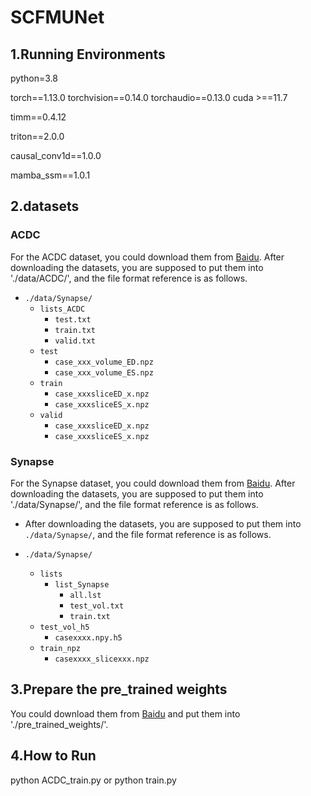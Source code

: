 # SCFMUNet 

## 1.Running Environments

python=3.8

torch==1.13.0 torchvision==0.14.0 torchaudio==0.13.0 cuda >==11.7

timm==0.4.12

triton==2.0.0

causal_conv1d==1.0.0  

mamba_ssm==1.0.1   

## 2.datasets

### ACDC

For the ACDC dataset, you could download them from [Baidu](https://pan.baidu.com/s/1WQeEfAiUZCnrPGxXmbuJSg?pwd=gtv3). After downloading the datasets, you are supposed to put them into './data/ACDC/', and the file format reference is as follows.

- `./data/Synapse/`
  - `lists_ACDC`
    - `test.txt`
    - `train.txt`
    - `valid.txt`
  - `test`
    - `case_xxx_volume_ED.npz`
    - `case_xxx_volume_ES.npz`
  - `train`
    - `case_xxxsliceED_x.npz`
    - `case_xxxsliceES_x.npz`
  - `valid`
    - `case_xxxsliceED_x.npz`
    - `case_xxxsliceES_x.npz`

### Synapse

For the Synapse dataset, you could download them from [Baidu](https://pan.baidu.com/s/1dybSiRd1uT2h4X3Td9vn8g?pwd=63rw). After downloading the datasets, you are supposed to put them into './data/Synapse/', and the file format reference is as follows.

- After downloading the datasets, you are supposed to put them into `./data/Synapse/`, and the file format reference is as follows.

- `./data/Synapse/`
  - `lists`
    - `list_Synapse`
      - `all.lst`
      - `test_vol.txt`
      - `train.txt`
  - `test_vol_h5`
    - `casexxxx.npy.h5`
  - `train_npz`
    - `casexxxx_slicexxx.npz`
    
## 3.Prepare the pre_trained weights

You could download them from [Baidu](https://pan.baidu.com/s/1L1tcgwasrVY89MwLPaUOSA?pwd=3ixa) and put them into './pre_trained_weights/'.

## 4.How to Run

python ACDC_train.py or python train.py 
